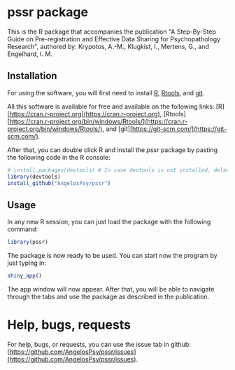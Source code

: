 # pssr package

This is the R package that accompanies the publication "A Step-By-Step Guide on Pre-registration and Effective Data Sharing for Psychopathology Research", authored by: Krypotos, A.-M., Klugkist, I., Mertens, G., and Engelhard, I. M.

## Installation

For using the software, you will first need to install [R](https://cran.r-project.org), [Rtools](https://cran.r-project.org/bin/windows/Rtools/), and [git](https://git-scm.com/]).

All this software is available for free and available on the following links: [R][https://cran.r-project.org](https://cran.r-project.org), [Rtools][https://cran.r-project.org/bin/windows/Rtools/](https://cran.r-project.org/bin/windows/Rtools/), and [git][https://git-scm.com/](https://git-scm.com/). 

After that, you can double click R and install the _pssr_ package by pasting the following code in the R console:

```r
# install.packages(devtools) # In case devtools is not installed, delete the first hashtag and run the command again.
library(devtools)
install_github("AngelosPsy/pssr")
```


## Usage

In any new R session, you can just load the package with the following command:

```r
library(pssr)
```

The package is now ready to be used. You can start now the program by just typing in:

```r
shiny_app()
```

The app window will now appear. After that, you will be able to navigate through the tabs and use the package as described in the publication.

# Help, bugs, requests

For help, bugs, or requests, you can use the issue tab in github: [https://github.com/AngelosPsy/pssr/issues](https://github.com/AngelosPsy/pssr/issues).








